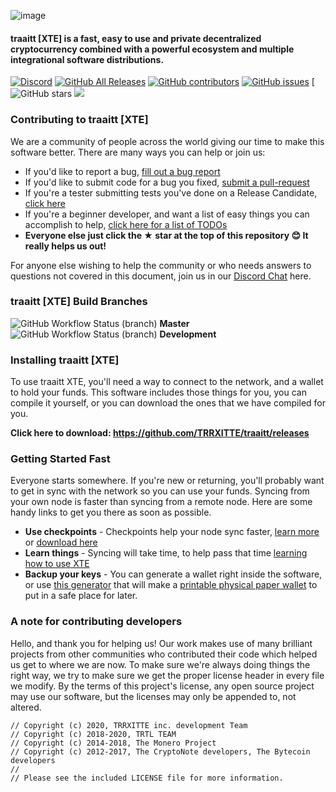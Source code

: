 ![image](https://github.com/TRRXITTE/traaitt/blob/master/docs/XTE.png)

#### traaitt [XTE] is a fast, easy to use and private decentralized cryptocurrency combined with a powerful ecosystem and multiple integrational software distributions.

[![Discord](https://img.shields.io/discord/388915017187328002?label=traaittXTE%20Discord)](https://discord.gg/cXJBsJ6) [![GitHub All Releases](https://img.shields.io/github/downloads/TRRXITTE/traaitt/total?label=Downloads)](https://github.com/TRRXITTE/traaitt/releases) [![GitHub contributors](https://img.shields.io/github/contributors-anon/TRRXITTE/traaitt?label=Contributors)](https://github.com/TRRXITTE/traaitt/graphs/contributors) [![GitHub issues](https://img.shields.io/github/issues/TRRXITTE/traaitt?label=Issues)](https://github.com/TRRXITTE/traaitt/issues) [![GitHub stars](https://img.shields.io/github/stars/TRRXITTE/traaitt?label=Github%20Stars)
<img src="https://github.com/TRRXITTE/traaitt/blob/master/include/traaittxte.jpg">
### Contributing to traaitt [XTE]

We are a community of people across the world giving our time to make this software better. There are many ways you can help or join us:

-   If you'd like to report a bug, [fill out a bug report](https://github.com/TRRXITTE/traaitt/issues/new?template=bug_report.md)
-   If you'd like to submit code for a bug you fixed, [submit a pull-request](https://github.com/TRRXITTE/traaitt/compare)
-   If you're a tester submitting tests you've done on a Release Candidate, [click here](https://github.com/TRRXITTE/traaitt/issues/new?template=release-candidate.md)
-   If you're a beginner developer, and want a list of easy things you can accomplish to help, [click here for a list of TODOs](https://github.com/TRRXITTE/traaitt/labels/GOOD%20FIRST%20ISSUE)
-   **Everyone else just click the ★ star at the top of this repository 😊 It really helps us out!**

For anyone else wishing to help the community or who needs answers to questions not covered in this document, join us in our [Discord Chat](http://chat.turtlecoin.lol) here.

### traaitt [XTE] Build Branches

![GitHub Workflow Status (branch)](https://img.shields.io/github/workflow/status/TRRXITTE/traaitt/Build/master) **Master**
![GitHub Workflow Status (branch)](https://img.shields.io/github/workflow/status/TRRXITTE/traaitt/Build/development) **Development**

### Installing traaitt [XTE]

To use traaitt XTE, you'll need a way to connect to the network, and a wallet to hold your funds. This software includes those things for you, you can compile it yourself, or you can download the ones that we have compiled for you.

**Click here to download: https://github.com/TRRXITTE/traaitt/releases**

### Getting Started Fast

Everyone starts somewhere. If you're new or returning, you'll probably want to get in sync with the network so you can use your funds. Syncing from your own node is faster than syncing from a remote node. Here are some handy links to get you there as soon as possible.

-   **Use checkpoints** - Checkpoints help your node sync faster, [learn more](http://checkpoints.traaitt.com/use.html) or [download here](http://checkpoints.traaitt.com)
-   **Learn things** - Syncing will take time, to help pass that time [learning how to use XTE](https://docs.traaitt.com/)
-   **Backup your keys** - You can generate a wallet right inside the software, or use [this generator](https://traaitt.com/wallet/) that will make a [printable physical paper wallet](https://docs.traaitt.com/guides/wallets/making-a-wallet) to put in a safe place for later.

### A note for contributing developers

Hello, and thank you for helping us! Our work makes use of many brilliant projects from other communities who contributed their code which helped us get to where we are now. To make sure we're always doing things the right way, we try to make sure we get the proper license header in every file we modify. By the terms of this project's license, any open source project may use our software, but the licenses may only be appended to, not altered. 

```
// Copyright (c) 2020, TRRXITTE inc. development Team
// Copyright (c) 2018-2020, TRTL TEAM
// Copyright (c) 2014-2018, The Monero Project
// Copyright (c) 2012-2017, The CryptoNote developers, The Bytecoin developers
//
// Please see the included LICENSE file for more information.
```